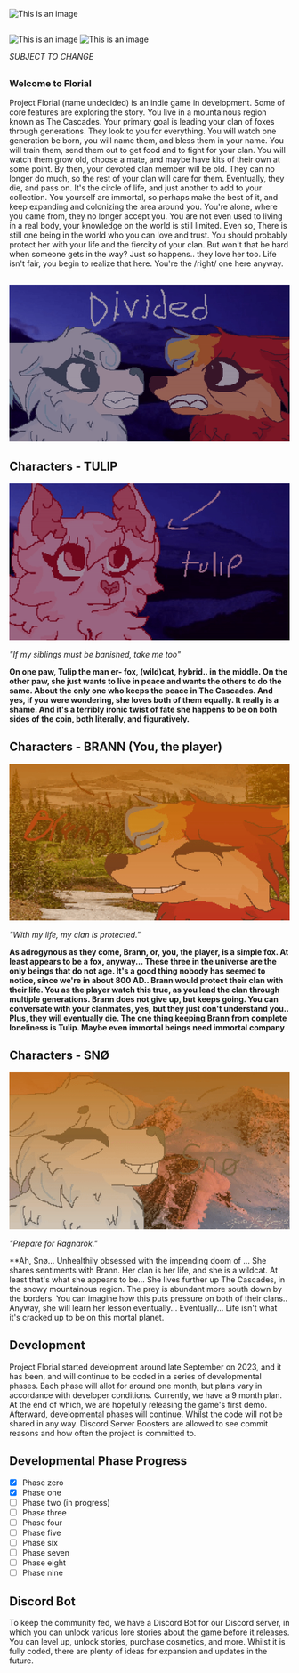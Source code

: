 ![This is an image](https://media.discordapp.net/attachments/564923688621834251/1167373045493674044/us.jpg?format=webp)
##
![This is an image](https://media.discordapp.net/attachments/1165445508127526932/1165453227379142797/image.png?ex=657e46e6&is=656bd1e6&hm=e74f32c8ea3f42daf78891008073ddb1a60ecb60a47c074faff35446b340e942&=&format=webp&quality=lossless&width=900&height=505)
![This is an image](https://media.discordapp.net/attachments/1165445508127526932/1165451528610533386/image.png?ex=657e4551&is=656bd051&hm=c259661dcb7677507d77bbc144108ea987d65dc509cd57064f6fe9ec8a6502e2&=&format=webp&quality=lossless&width=900&height=508)

*SUBJECT TO CHANGE*
##

### Welcome to Florial

Project Florial (name undecided) is an indie game in development. Some of core features are exploring the story. You live in a mountainous region known as The Cascades. Your primary goal is leading your clan of foxes through generations. They look to you for everything. You will watch one generation be born, you will name them, and bless them in your name. You will train them, send them out to get food and to fight for your clan. You will watch them grow old, choose a mate, and maybe have kits of their own at some point. By then, your devoted clan member will be old. They can no longer do much, so the rest of your clan will care for them. Eventually, they die, and pass on. It's the circle of life, and just another to add to your collection. You yourself are immortal, so perhaps make the best of it, and keep expanding and colonizing the area around you. You're alone, where you came from, they no longer accept you. You are not even used to living in a real body, your knowledge on the world is still limited. Even so, There is still one being in the world who you can love and trust. You should probably protect her with your life and the fiercity of your clan. But won't that be hard when someone gets in the way? Just so happens.. they love her too. Life isn't fair, you begin to realize that here. You're the /right/ one here anyway.

##
![](https://github.com/Florial-Development/.github/blob/main/ezgif.com-video-to-gif_4.gif)

## Characters - TULIP
![](https://github.com/Florial-Development/.github/blob/main/ezgif.com-video-to-gif_3.gif)

*"If my siblings must be banished, take me too"* 

**On one paw, Tulip the man er- fox,  (wild)cat, hybrid.. in the middle. On the other paw, she just wants to live in peace and wants the others to do the same. About the only one who keeps the peace in The Cascades. And yes, if you were wondering, she loves both of them equally. It really is a shame. And it's a terribly ironic twist of fate she happens to be on both sides of the coin, both literally, and figuratively.**

## Characters - BRANN (You, the player)
![](https://github.com/Florial-Development/.github/blob/main/ezgif.com-video-to-gif_2.gif)

*"With my life, my clan is protected."*

**As adrogynous as they come, Brann, or, you, the player, is a simple fox. At least appears to be a fox, anyway... These three in the universe are the only beings that do not age. It's a good thing nobody has seemed to notice, since we're in about 800 AD.. Brann would protect their clan with their life. You as the player watch this true, as you lead the clan through multiple generations. Brann does not give up, but keeps going. You can conversate with your clanmates, yes, but they just don't understand you.. Plus, they will eventually die. The one thing keeping Brann from complete loneliness is Tulip. Maybe even immortal beings need immortal company**

## Characters - SNØ
![](https://github.com/Florial-Development/.github/blob/main/ezgif.com-video-to-gif.gif)

*"Prepare for Ragnarok."*

**Ah, Snø... Unhealthily obsessed with the impending doom of ... She shares sentiments with Brann. Her clan is her life, and she is a wildcat. At least that's what she appears to be... She lives further up The Cascades, in the snowy mountainous region. The prey is abundant more south down by the borders. You can imagine how this puts pressure on both of their clans.. Anyway, she will learn her lesson eventually... Eventually... Life isn't what it's cracked up to be on this mortal planet.


## Development

Project Florial started development around late September on 2023, and it has been, and will continue to be coded in a series of developmental phases. Each phase will allot for around one month, but plans vary in accordance with developer conditions. Currently, we have a 9 month plan. At the end of which, we are hopefully releasing the game's first demo. Afterward, developmental phases will continue. Whilst the code will not be shared in any way. Discord Server Boosters are allowed to see commit reasons and how often the project is committed to. 

## Developmental Phase Progress


- [x] Phase zero
- [x] Phase one
- [ ] Phase two (in progress)
- [ ] Phase three
- [ ] Phase four
- [ ] Phase five
- [ ] Phase six
- [ ] Phase seven
- [ ] Phase eight
- [ ] Phase nine

## Discord Bot

To keep the community fed, we have a Discord Bot for our Discord server, in which you can unlock various lore stories about the game before it releases. You can level up, unlock stories, purchase cosmetics, and more. Whilst it is fully coded, there are plenty of ideas for expansion and updates in the future.





